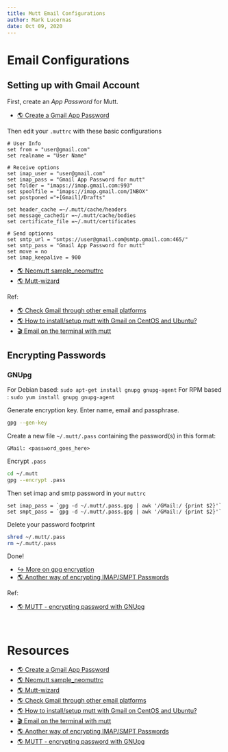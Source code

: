 ```yaml
---
title: Mutt Email Configurations
author: Mark Lucernas
date: Oct 09, 2020
---
```



# Email Configurations

## Setting up with Gmail Account

First, create an _App Password_ for Mutt.

- [🌎 Create a Gmail App Password](https://support.google.com/accounts/answer/185833?hl=en)

Then edit your `.muttrc` with these basic configurations

```muttrc
# User Info
set from = "user@gmail.com"
set realname = "User Name"

# Receive options
set imap_user = "user@gmail.com"
set imap_pass = "Gmail App Password for mutt"
set folder = "imaps://imap.gmail.com:993"
set spoolfile = "imaps://imap.gmail.com/INBOX"
set postponed ="+[Gmail]/Drafts"

set header_cache =~/.mutt/cache/headers
set message_cachedir =~/.mutt/cache/bodies
set certificate_file =~/.mutt/certificates

# Send optionns
set smtp_url = "smtps://user@gmail.com@smtp.gmail.com:465/"
set smtp_pass = "Gmail App Password for mutt"
set move = no
set imap_keepalive = 900
```

- [🌎 Neomutt sample_neomuttrc](https://git.mobley.ne02ptzero.me/~louis/neomutt/tree/master/contrib/sample.neomuttrc)
- [🌎 Mutt-wizard](https://github.com/LukeSmithxyz/mutt-wizard)

Ref:

- [🌎 Check Gmail through other email platforms](https://support.google.com/mail/answer/7126229?hl=en)
- [🌎 How to install/setup mutt with Gmail on CentOS and Ubuntu?](https://unix.stackexchange.com/a/525948)
- [🎬 Email on the terminal with mutt](https://www.youtube.com/watch?v=2jMInHnpNfQ)

## Encrypting Passwords

### GNUpg

For Debian based: `sudo apt-get install gnupg gnupg-agent`
For RPM based : `sudo yum install gnupg gnupg-agent`

Generate encryption key. Enter name, email and passphrase.

```bash
gpg --gen-key
```

Create a new file `~/.mutt/.pass` containing the password(s) in this format:

```
GMail: <password_goes_here>
```

Encrypt `.pass`

```bash
cd ~/.mutt
gpg --encrypt .pass
```

Then set imap and smtp password in your `muttrc`

```muttrc
set imap_pass = `gpg -d ~/.mutt/.pass.gpg | awk '/GMail:/ {print $2}'`
set smpt_pass = `gpg -d ~/.mutt/.pass.gpg | awk '/GMail:/ {print $2}'`
```

Delete your password footprint

```bash
shred ~/.mutt/.pass
rm ~/.mutt/.pass
```

Done!

- [↪ More on gpg encryption](../gpg/usage)
- [🌎 Another way of encrypting IMAP/SMPT Passwords](https://pthree.org/2012/01/07/encrypted-mutt-imap-smtp-passwords/)

Ref:

- [🌎 MUTT - encrypting password with GNUpg](https://vigasdeep.com/2012/06/08/mutt-encrypting-password-with-gnupg/)


<br>

# Resources

- [🌎 Create a Gmail App Password](https://support.google.com/accounts/answer/185833?hl=en)
- [🌎 Neomutt sample_neomuttrc](https://git.mobley.ne02ptzero.me/~louis/neomutt/tree/master/contrib/sample.neomuttrc)
- [🌎 Mutt-wizard](https://github.com/LukeSmithxyz/mutt-wizard)
- [🌎 Check Gmail through other email platforms](https://support.google.com/mail/answer/7126229?hl=en)
- [🌎 How to install/setup mutt with Gmail on CentOS and Ubuntu?](https://unix.stackexchange.com/a/525948)
- [🎬 Email on the terminal with mutt](https://www.youtube.com/watch?v=2jMInHnpNfQ)
- [🌎 Another way of encrypting IMAP/SMPT Passwords](https://pthree.org/2012/01/07/encrypted-mutt-imap-smtp-passwords/)
- [🌎 MUTT - encrypting password with GNUpg](https://vigasdeep.com/2012/06/08/mutt-encrypting-password-with-gnupg/)

